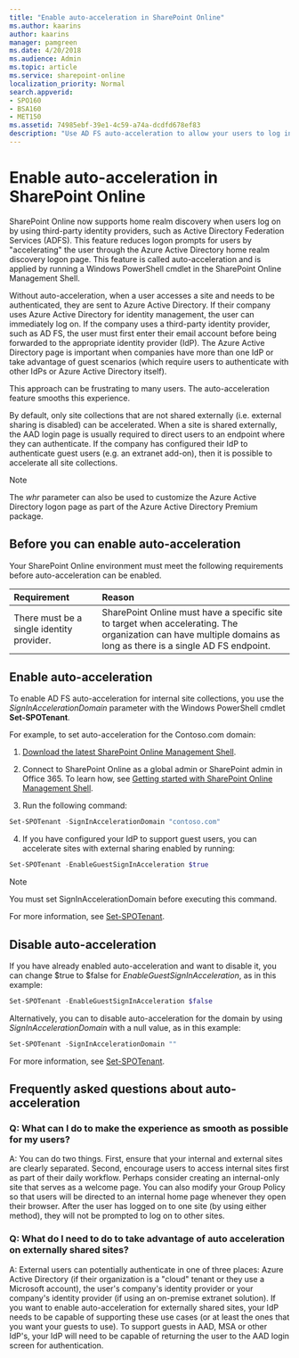 ```yaml
---
title: "Enable auto-acceleration in SharePoint Online"
ms.author: kaarins
author: kaarins
manager: pamgreen
ms.date: 4/20/2018
ms.audience: Admin
ms.topic: article
ms.service: sharepoint-online
localization_priority: Normal
search.appverid:
- SPO160
- BSA160
- MET150
ms.assetid: 74985ebf-39e1-4c59-a74a-dcdfd678ef83
description: "Use AD FS auto-acceleration to allow your users to log in by using your organization's Active Directory Federation Services (AD FS) endpoint. They can be signed in immediately, without having to enter their credentials twice."
---
```


# Enable auto-acceleration in SharePoint Online

SharePoint Online now supports home realm discovery when users log on by using third-party identity providers, such as Active Directory Federation Services (ADFS). This feature reduces logon prompts for users by "accelerating" the user through the Azure Active Directory home realm discovery logon page. This feature is called auto-acceleration and is applied by running a Windows PowerShell cmdlet in the SharePoint Online Management Shell.
  
Without auto-acceleration, when a user accesses a site and needs to be authenticated, they are sent to Azure Active Directory. If their company uses Azure Active Directory for identity management, the user can immediately log on. If the company uses a third-party identity provider, such as AD FS, the user must first enter their email account before being forwarded to the appropriate identity provider (IdP). The Azure Active Directory page is important when companies have more than one IdP or take advantage of guest scenarios (which require users to authenticate with other IdPs or Azure Active Directory itself).
  
This approach can be frustrating to many users. The auto-acceleration feature smooths this experience.
  
By default, only site collections that are not shared externally (i.e. external sharing is disabled) can be accelerated. When a site is shared externally, the AAD login page is usually required to direct users to an endpoint where they can authenticate. If the company has configured their IdP to authenticate guest users (e.g. an extranet add-on), then it is possible to accelerate all site collections.
  
> [!NOTE]
> The  _whr_ parameter can also be used to customize the Azure Active Directory logon page as part of the Azure Active Directory Premium package. 
  
## Before you can enable auto-acceleration

Your SharePoint Online environment must meet the following requirements before auto-acceleration can be enabled.
  
|**Requirement**|**Reason**|
|:-----|:-----|
|There must be a single identity provider.  <br/> |SharePoint Online must have a specific site to target when accelerating. The organization can have multiple domains as long as there is a single AD FS endpoint.  <br/> |
   
## Enable auto-acceleration

To enable AD FS auto-acceleration for internal site collections, you use the  _SignInAccelerationDomain_ parameter with the Windows PowerShell cmdlet **Set-SPOTenant**. 
  
For example, to set auto-acceleration for the Contoso.com domain:
 
1. [Download the latest SharePoint Online Management Shell](https://go.microsoft.com/fwlink/p/?LinkId=255251).
    
2. Connect to SharePoint Online as a global admin or SharePoint admin in Office 365. To learn how, see [Getting started with SharePoint Online Management Shell](/powershell/sharepoint/sharepoint-online/connect-sharepoint-online).
3. Run the following command:
```PowerShell
Set-SPOTenant -SignInAccelerationDomain "contoso.com"
```
4. If you have configured your IdP to support guest users, you can accelerate sites with external sharing enabled by running:
  
```PowerShell
Set-SPOTenant -EnableGuestSignInAcceleration $true
```

> [!NOTE]
> You must set SignInAccelerationDomain before executing this command. 
  
For more information, see [Set-SPOTenant](https://go.microsoft.com/fwlink/?LinkId=617177).
  
## Disable auto-acceleration

If you have already enabled auto-acceleration and want to disable it, you can change $true to $false for  _EnableGuestSignInAcceleration_, as in this example:
  
```PowerShell
Set-SPOTenant -EnableGuestSignInAcceleration $false
```

Alternatively, you can to disable auto-acceleration for the domain by using  _SignInAccelerationDomain_ with a null value, as in this example: 
  
```PowerShell
Set-SPOTenant -SignInAccelerationDomain ""
```

For more information, see [Set-SPOTenant](https://go.microsoft.com/fwlink/?LinkId=617177).
  
## Frequently asked questions about auto-acceleration
<a name="FAQ"> </a>

### Q: What can I do to make the experience as smooth as possible for my users?

A: You can do two things. First, ensure that your internal and external sites are clearly separated. Second, encourage users to access internal sites first as part of their daily workflow. Perhaps consider creating an internal-only site that serves as a welcome page. You can also modify your Group Policy so that users will be directed to an internal home page whenever they open their browser. After the user has logged on to one site (by using either method), they will not be prompted to log on to other sites.
  
### Q: What do I need to do to take advantage of auto acceleration on externally shared sites?

A: External users can potentially authenticate in one of three places: Azure Active Directory (if their organization is a "cloud" tenant or they use a Microsoft account), the user's company's identity provider or your company's identity provider (if using an on-premise extranet solution). If you want to enable auto-acceleration for externally shared sites, your IdP needs to be capable of supporting these use cases (or at least the ones that you want your guests to use). To support guests in AAD, MSA or other IdP's, your IdP will need to be capable of returning the user to the AAD login screen for authentication.
  

